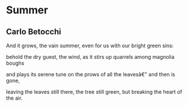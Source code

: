# Summer
## Carlo Betocchi
And it grows, the vain
summer,
even for us with our
bright green sins:

behold the dry guest,
the wind,
as it stirs up quarrels
among magnolia boughs

and plays its serene
tune on
the prows of all the leavesâ€"
and then is gone,

leaving the leaves
still there,
the tree still green, but breaking
the heart of the air.